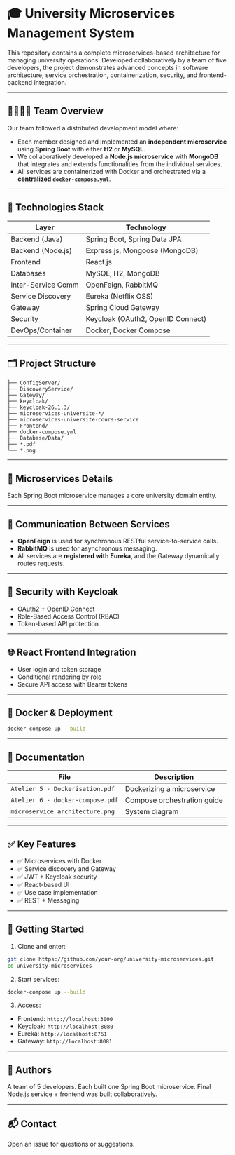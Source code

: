 
# 🎓 University Microservices Management System

This repository contains a complete microservices-based architecture for managing university operations. Developed collaboratively by a team of five developers, the project demonstrates advanced concepts in software architecture, service orchestration, containerization, security, and frontend-backend integration.

---

## 👨‍👩‍👧‍👦 Team Overview

Our team followed a distributed development model where:
- Each member designed and implemented an **independent microservice** using **Spring Boot** with either **H2** or **MySQL**.
- We collaboratively developed a **Node.js microservice** with **MongoDB** that integrates and extends functionalities from the individual services.
- All services are containerized with Docker and orchestrated via a **centralized `docker-compose.yml`**.

---

## 🔧 Technologies Stack

| Layer             | Technology                             |
|------------------|----------------------------------------|
| Backend (Java)    | Spring Boot, Spring Data JPA           |
| Backend (Node.js) | Express.js, Mongoose (MongoDB)         |
| Frontend          | React.js                               |
| Databases         | MySQL, H2, MongoDB                     |
| Inter-Service Comm| OpenFeign, RabbitMQ                    |
| Service Discovery | Eureka (Netflix OSS)                   |
| Gateway           | Spring Cloud Gateway                   |
| Security          | Keycloak (OAuth2, OpenID Connect)      |
| DevOps/Container  | Docker, Docker Compose                 |

---

## 🗂️ Project Structure

```
├── ConfigServer/
├── DiscoveryService/
├── Gateway/
├── keycloak/
├── keycloak-26.1.3/
├── microservices-universite-*/            
├── microservices-universite-cours-service
├── Frontend/
├── docker-compose.yml
├── Database/Data/
├── *.pdf
└── *.png
```

---

## 📜 Microservices Details

Each Spring Boot microservice manages a core university domain entity.

---

## 🔁 Communication Between Services

- **OpenFeign** is used for synchronous RESTful service-to-service calls.
- **RabbitMQ** is used for asynchronous messaging.
- All services are **registered with Eureka**, and the Gateway dynamically routes requests.

---

## 🔐 Security with Keycloak

- OAuth2 + OpenID Connect
- Role-Based Access Control (RBAC)
- Token-based API protection

---

## 🌐 React Frontend Integration

- User login and token storage
- Conditional rendering by role
- Secure API access with Bearer tokens

---

## 🐳 Docker & Deployment

```bash
docker-compose up --build
```

---

## 📘 Documentation

| File                              | Description                                  |
|-----------------------------------|----------------------------------------------|
| `Atelier 5 - Dockerisation.pdf`   | Dockerizing a microservice                   |
| `Atelier 6 - docker-compose.pdf`  | Compose orchestration guide                  |
| `microservice architecture.png`   | System diagram                               |

---

## ✅ Key Features

- ✅ Microservices with Docker
- ✅ Service discovery and Gateway
- ✅ JWT + Keycloak security
- ✅ React-based UI
- ✅ Use case implementation
- ✅ REST + Messaging

---

## 🚀 Getting Started

1. Clone and enter:
```bash
git clone https://github.com/your-org/university-microservices.git
cd university-microservices
```

2. Start services:
```bash
docker-compose up --build
```

3. Access:
- Frontend: `http://localhost:3000`
- Keycloak: `http://localhost:8080`
- Eureka: `http://localhost:8761`
- Gateway: `http://localhost:8081`

---

## 🙌 Authors

A team of 5 developers. Each built one Spring Boot microservice. Final Node.js service + frontend was built collaboratively.

---

## 📬 Contact

Open an issue for questions or suggestions.
